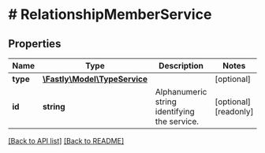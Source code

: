 # # RelationshipMemberService

## Properties

Name | Type | Description | Notes
------------ | ------------- | ------------- | -------------
**type** | [**\Fastly\Model\TypeService**](TypeService.md) |  | [optional] 
**id** | **string** | Alphanumeric string identifying the service. | [optional] [readonly] 


[[Back to API list]](../../README.md#endpoints) [[Back to README]](../../README.md)
